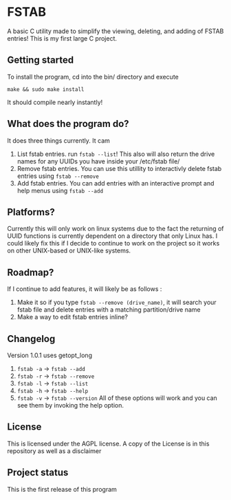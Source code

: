 # FSTAB

A basic C utility made to simplify the viewing, deleting, and adding of FSTAB entries! This is my first large C project.

## Getting started

To install the program, cd into the bin/ directory and execute
```
make && sudo make install
```
It should compile nearly instantly!

## What does the program do?

It does three things currently. It cam

1. List fstab entries. run `fstab --list`! This also will also return the drive names for any UUIDs you have inside your /etc/fstab file/
2. Remove fstab entries. You can use this utillity to interactivly delete fstab entries using `fstab --remove`
3. Add fstab entries. You can add entries with an interactive prompt and help menus using `fstab --add`

## Platforms?

Currently this will only work on linux systems due to the fact the returning of UUID functions is currently dependent on a directory that only Linux has. I could likely fix this if I decide to continue to work on the project so it works on other UNIX-based or UNIX-like systems. 

## Roadmap?
If I continue to add features, it will likely be as follows :

1. Make it so if you type `fstab --remove (drive_name)`, it will search your fstab file and delete entries with a matching partition/drive name
2. Make a way to edit fstab entries inline?

## Changelog
Version 1.0.1 uses getopt_long
1. `fstab -a` -> `fstab --add`
2. `fstab -r` -> `fstab --remove`
3. `fstab -l` -> `fstab --list`
4. `fstab -h` -> `fstab --help`
5. `fstab -v` -> `fstab --version`
All of these options will work and you can see them by invoking the help option.

## License
This is licensed under the AGPL license. A copy of the License is in this repository as well as a disclaimer

## Project status
This is the first release of this program
